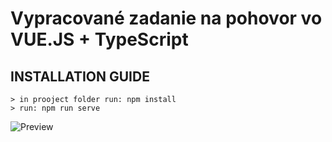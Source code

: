 # Vypracované zadanie na pohovor vo VUE.JS + TypeScript

## INSTALLATION GUIDE
```
> in prooject folder run: npm install
> run: npm run serve
```

![Preview](https://github.com/surzo18/Zadanie/blob/main/Preview.png)
